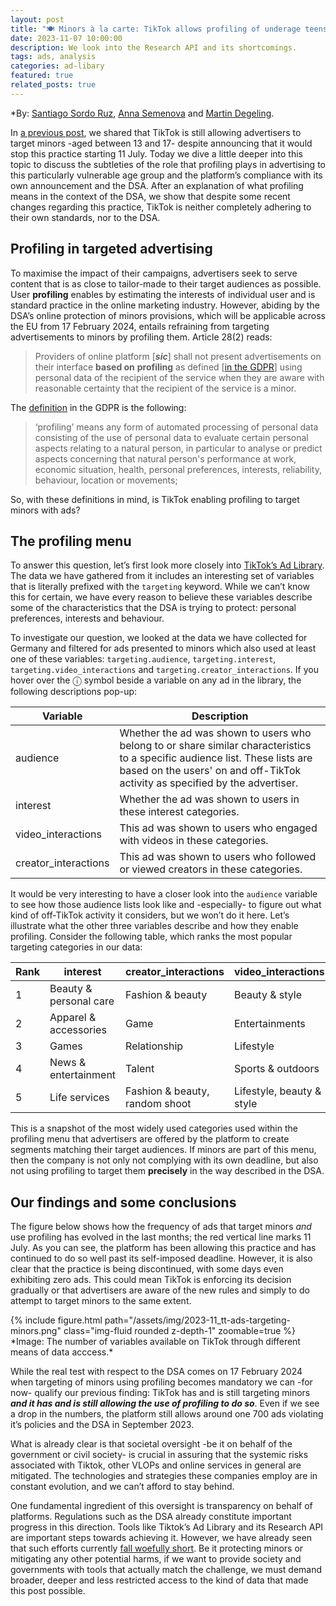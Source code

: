 ```yaml
---
layout: post
title: "🍽️ Minors à la carte: TikTok allows profiling of underage teens "
date: 2023-11-07 10:00:00
description: We look into the Research API and its shortcomings.
tags: ads, analysis
categories: ad-libary
featured: true
related_posts: true
---
```

*By: [Santiago Sordo Ruz](https://www.stiftung-nv.de/en/person/santiago-sordo-ruz), [Anna Semenova](https://www.stiftung-nv.de/de/person/anna-semenova) and [Martin Degeling](https://www.stiftung-nv.de/en/person/dr-martin-degeling).

In [a previous post](https://tiktok-audit.com/blog/2023/ads-targeting-minors/), we shared that TikTok is still allowing advertisers to target minors -aged between 13 and 17- despite announcing that it would stop this practice starting 11 July. Today we dive a little deeper into this topic to discuss the subtleties of the role that profiling plays in advertising to this particularly vulnerable age group and the platform’s compliance with its own announcement and the DSA. After an explanation of what profiling means in the context of the DSA, we show that despite some recent changes regarding this practice, TikTok is neither completely adhering to their own standards, nor to the DSA.

## Profiling in targeted advertising

To maximise the impact of their campaigns, advertisers seek to serve content that is as close to tailor-made to their target audiences as possible. User **profiling** enables by estimating the interests of individual user and is standard practice in the online marketing industry. However, abiding by the DSA’s online protection of minors provisions, which will be applicable across the EU from 17 February 2024, entails refraining from targeting advertisements to minors by profiling them. Article 28(2) reads:

> Providers of online platform [***sic***] shall not present advertisements on their interface **based on** **profiling** as defined [[in the GDPR](https://eur-lex.europa.eu/legal-content/EN/TXT/?uri=CELEX%3A32016R0679&qid=1697727163779#d1e1489-1-1)] using personal data of the recipient of the service when they are aware with reasonable certainty that the recipient of the service is a minor.
> 

The [definition](https://eur-lex.europa.eu/legal-content/EN/TXT/?uri=CELEX%3A32016R0679&qid=1697727163779#d1e1489-1-1) in the GDPR is the following:

> ‘profiling’ means any form of automated processing of personal data consisting of the use of personal data to evaluate certain personal aspects relating to a natural person, in particular to analyse or predict aspects concerning that natural person's performance at work, economic situation, health, personal preferences, interests, reliability, behaviour, location or movements;
> 

So, with these definitions in mind, is TikTok enabling profiling to target minors with ads?

## The profiling menu

To answer this question, let’s first look more closely into [TikTok’s Ad Library](https://library.tiktok.com/ads). The data we have gathered from it includes an interesting set of variables that is literally prefixed with the `targeting` keyword. While we can’t know this for certain, we have every reason to believe these variables describe some of the characteristics that the DSA is trying to protect: personal preferences, interests and behaviour.

To investigate our question, we looked at the data we have collected for Germany and filtered for ads presented to minors which also used at least one of these variables: `targeting.audience`, `targeting.interest`, `targeting.video_interactions` and `targeting.creator_interactions`. If you hover over the ⓘ symbol beside a variable on any ad in the library, the following descriptions pop-up:

| Variable | Description |
| --- | --- |
| audience | Whether the ad was shown to users who belong to or share similar characteristics to a specific audience list. These lists are based on the users' on and off-TikTok activity as specified by the advertiser. |
| interest | Whether the ad was shown to users in these interest categories. |
| video_interactions | This ad was shown to users who engaged with videos in these categories. |
| creator_interactions | This ad was shown to users who followed or viewed creators in these categories. |

It would be very interesting to have a closer look into the `audience` variable to see how those audience lists look like and -especially- to figure out what kind of off-TikTok activity it considers, but we won’t do it here. Let’s illustrate what the other three variables describe and how they enable profiling. Consider the following table, which ranks the most popular targeting categories in our data:

| Rank | interest | creator_interactions | video_interactions |
| --- | --- | --- | --- |
| 1 | Beauty & personal care | Fashion & beauty | Beauty & style |
| 2 | Apparel & accessories | Game | Entertainments |
| 3 | Games | Relationship | Lifestyle |
| 4 | News & entertainment | Talent | Sports & outdoors |
| 5 | Life services | Fashion & beauty, random shoot | Lifestyle, beauty & style |

This is a snapshot of the most widely used categories used within the profiling menu that advertisers are offered by the platform to create segments matching their target audiences. If minors are part of this menu, then the company is not only not complying with its own deadline, but also not using profiling to target them **precisely** in the way described in the DSA.

## Our findings and some conclusions

The figure below shows how the frequency of ads that target minors *and* use profiling has evolved in the last months; the red vertical line marks 11 July. As you can see, the platform has been allowing this practice and has continued to do so well past its self-imposed deadline. However, it is also clear that the practice is being discontinued, with some days even exhibiting zero ads. This could mean TikTok is enforcing its decision gradually or that advertisers are aware of the new rules and simply to do attempt to target minors to the same extent.



<div class="row justify-content-sm-center"><div class="col-sm-8 mt-4 mt-md-0">
{% include figure.html path="/assets/img/2023-11_tt-ads-targeting-minors.png" class="img-fluid rounded z-depth-1" zoomable=true %} 
</div></div>
*Image: The number of variables available on TikTok through different means of data acccess.*


While the real test with respect to the DSA comes on 17 February 2024 when targeting of minors using profiling becomes mandatory we can -for now- qualify our previous finding: TikTok has and is still targeting minors *******************and it has and is still allowing the use of profiling to do so*******************. Even if we see a drop in the numbers, the platform still allows around one 700 ads violating it’s policies and the DSA in September 2023.

What is already clear is that societal oversight -be it on behalf of the government or civil society- is crucial in assuring that the systemic risks associated with Tiktok, other VLOPs and online services in general are mitigated. The technologies and strategies these companies employ are in constant evolution, and we can’t afford to stay behind. 

One fundamental ingredient of this oversight is transparency on behalf of platforms. Regulations such as the DSA already constitute important progress in this direction. Tools like Tiktok’s Ad Library and its Research API are important steps towards achieving it. However, we have already seen that such efforts currently [fall woefully short](https://tiktok-audit.com/blog/2023/the-TikTok-research-API-falls-woefully-short/). Be it protecting minors or mitigating any other potential harms, if we want to provide society and governments with tools that actually match the challenge, we must demand broader, deeper and less restricted access to the kind of data that made this post possible.
